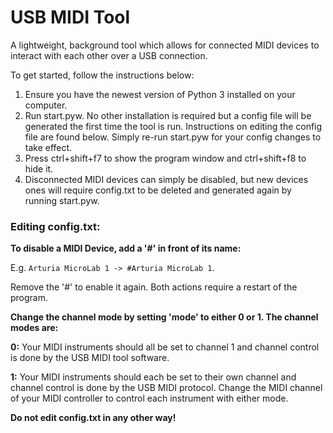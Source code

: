 # USB MIDI Tool
A lightweight, background tool which allows for connected MIDI devices to interact with each other over a USB
connection.

To get started, follow the instructions below:

1. Ensure you have the newest version of Python 3 installed on your computer.
2. Run start.pyw. No other installation is required but a config file will be generated the first time the tool is run.
Instructions on editing the config file are found below. Simply re-run start.pyw for your config changes to take effect.
3. Press ctrl+shift+f7 to show the program window and ctrl+shift+f8 to hide it.
4. Disconnected MIDI devices can simply be disabled, but new devices ones will require config.txt to be deleted and
generated again by running start.pyw.

### Editing config.txt:

**To disable a MIDI Device, add a '#' in front of its name:**  

E.g. `Arturia MicroLab 1 -> #Arturia MicroLab 1`.  

Remove the '#' to enable it again. Both actions require a restart of the program.

**Change the channel mode by setting 'mode' to either 0 or 1. The channel modes are:**

**0:** Your MIDI instruments should all be set to channel 1 and channel control is done by the USB MIDI tool software.  

**1:** Your MIDI instruments should each be set to their own channel and channel control is done by the USB MIDI protocol.
Change the MIDI channel of your MIDI controller to control each instrument with either mode.

**Do not edit config.txt in any other way!**
